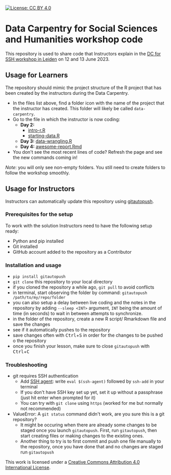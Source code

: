 [![License: CC BY 4.0](https://img.shields.io/badge/License-CC_BY_4.0-lightgrey.svg)](https://creativecommons.org/licenses/by/4.0/)

# Data Carpentry for Social Sciences and Humanities workshop code

This repository is used to share code that Instructors explain in the
[DC for SSH workshop in Leiden][dc-leiden] on 12 and 13 June 2023.

[dc-leiden]: https://leidenuniversitylibrary.github.io/2023-06-12-ldev-leiden/

## Usage for Learners

The repository should mimic the project structure of the R project that has
been created by the instructors during the Data Carpentry.

- In the files list above, find a folder icon with the name of the project that
  the instructor has created. This folder will likely be called
  `data-carpentry`.
- Go to the file in which the instructor is now coding:
  - **Day 2:** 
     - [intro-r.R](data-carpentry/scripts/intro-r.R)
     - [starting-data.R](data-carpentry/scripts/starting-data.R)
  - **Day 3:** [data-wrangling.R](data-carpentry/scripts/data-wrangling.R)
  - **Day 4:** [awesome-report.Rmd](data-carpentry/documents/awesome-report.Rmd)
- You don't see the most recent lines of code? Refresh the page and see the new commands coming in!

*Note*: you will only see non-empty folders. You still need to create folders to follow the workshop smoothly.

## Usage for Instructors

Instructors can automatically update this repository using [gitautopush](https://pypi.org/project/gitautopush/).

### Prerequisites for the setup

To work with the solution Instructors need to have the following setup ready:
- Python and pip installed
- Git installed
- GitHub account added to the repository as a Contributor 

### Installation and usage

- `pip install gitautopush`
- `git clone` this repository to your local directory
- if you cloned the repository a while ago, `git pull` to avoid conflicts
- in terminal, start observing the folder by command: `gitautopush /path/to/my/repo/folder`
- you can also setup a delay between live coding and the notes in the
  repository by adding `--sleep <INT>` argument, `INT` being the amount of time
  (in seconds) to wait in between attempts to synchronize.
- in the folder of the repository, create a new R script/ Rmarkdown file and
  save the changes
- see if it automatically pushes to the repository
- save changes often with <kbd>Ctrl</kbd>+<kbd>S</kbd> in order for the changes
  to be pushed o the repository
- once you finish your lesson, make sure to close `gitautopush` with
  <kbd>Ctrl</kbd>+<kbd>C</kbd>

### Troubleshooting

- git requires SSH authentication
    - Add [SSH agent](https://stackoverflow.com/questions/10032461/git-keeps-asking-me-for-my-ssh-key-passphrase): write `eval $(ssh-agent)` followed by `ssh-add` in your terminal
    - If you don't have SSH key set up yet, set it up without a passphrase (just hit enter when prompted for it)
    - You can try with `git clone` using  `https` (worked for me but normally not recommended)
- ValueError: A `git status` command didn't work, are you sure this is a git repository?
    - It might be occuring when there are already some changes to be staged once you launch `gitautopush`. First, run `gitautopush`, then start creating files or making changes to the existing ones. 
    - Another thing to try is to first commit and push one file manually to the repository, once you have done that and no changes are staged run `gitautopush`

This work is licensed under a [Creative Commons Attribution 4.0 International License](https://creativecommons.org/licenses/by/4.0/).
